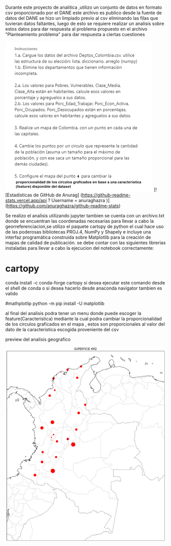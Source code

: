 Durante este proyecto de analitica ,utilizo un conjunto de datos en formato csv proporcionado por el DANE este archivo es publico desde la fuente de datos del DANE
se hizo un limpiado previo al csv eliminando las filas que tuvieran datos faltantes, luego de esto se requiere realizar un analisis sobre estos datos para dar respuesta
al problema propuesto en el archivo "Planteamiento problema" para dar respuesta a ciertas cuestiones
 
 ![alt text](https://github.com/sebas1017/GEORREFERENCIACION-CARTOPY--PYTHON/blob/main/Planteamiento_problema.png?raw=true)
 [! [Estadísticas de GitHub de Anurag] (https://github-readme-stats.vercel.app/api ? Username = anuraghazra )] (https://github.com/anuraghazra/github-readme-stats)
 
Se realizo el analisis utilizando jupyter tambien se cuenta con un archivo.txt donde se encuentran las coordenadas necesarias para llevar a cabo la georreferenciacion,se utilizo  el paquete  cartopy de python el cual  hace uso de las poderosas bibliotecas PROJ.4, NumPy y Shapely e incluye una interfaz programática construida sobre Matplotlib para la creación de mapas de calidad de publicación.
se debe contar con las siguientes librerias instaladas para llevar a cabo la ejecucion del notebook correctamente:



# cartopy
conda install -c conda-forge cartopy
si desea ejecutar este comando desde el shell de conda o si desea hacerlo desde anaconda navigator tambien es valido

#mathplotlip
python -m pip install -U matplotlib


al final del analisis podra tener un menu donde puede escoger la feature(Caracteristica) mediante la cual podra cambiar la proporcionalidad 
de los circulos graficados en el mapa , estos son proporcionales al valor del dato de la caracteristica escogida proveniente del csv
 
 
 preview del analisis geografico
 
 ![alt text](https://github.com/sebas1017/GEORREFERENCIACION-CARTOPY--PYTHON/blob/main/preview_analisisgeografico.png?raw=true)




